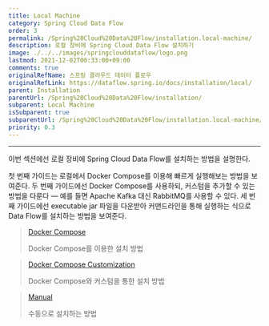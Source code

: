 ```yaml
---
title: Local Machine
category: Spring Cloud Data Flow
order: 3
permalink: /Spring%20Cloud%20Data%20Flow/installation.local-machine/
description: 로컬 장비에 Spring Cloud Data Flow 설치하기
image: ./../../images/springclouddataflow/logo.png
lastmod: 2021-12-02T00:33:00+09:00
comments: true
originalRefName: 스프링 클라우드 데이터 플로우
originalRefLink: https://dataflow.spring.io/docs/installation/local/
parent: Installation
parentUrl: /Spring%20Cloud%20Data%20Flow/installation/
subparent: Local Machine
isSubparent: true
subparentUrl: /Spring%20Cloud%20Data%20Flow/installation.local-machine/
priority: 0.3
---
```


---

이번 섹션에선 로컬 장비에 Spring Cloud Data Flow를 설치하는 방법을 설명한다.

첫 번째 가이드는 로컬에서 Docker Compose를 이용해 빠르게 실행해보는 방법을 보여준다. 두 번째 가이드에선 Docker Compose를 사용하되, 커스텀을 추가할 수 있는 방법을 다룬다 — 예를 들면 Apache Kafka 대신 RabbitMQ를 사용할 수 있다. 세 번째 가이드에선 executable jar 파일을 다운받아 커맨드라인을 통해 실행하는 식으로 Data Flow를 설치하는 방법을 보여준다.

> [Docker Compose](../installation.local-machine.docker-compose)
>
> Docker Compose를 이용한 설치 방법

> [Docker Compose Customization](../installation.local-machine.docker-customize)
>
> Docker Compose와 커스텀을 통한 설치 방법

> [Manual](../installation.local-machine.manual)
>
> 수동으로 설치하는 방법
